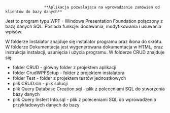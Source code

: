                      **Aplikacja pozwalająca na wprowadzanie zamówień od klientów do bazy danych** 
Jest to program typu WPF - Windows Presentation Foundation połączony z bazą danych SQL. 
Posiada funkcje:  dodawania, modyfikowania i usuwania wpisów.

W folderze Instalator znajduje się instalator programu oraz ikona do skrótu.
W folderze Dokumentacja jest wygenerowana dokumentacja w HTML, oraz instrukcja instalacji, usunięcia i użycia programu.
W folderze CRUD znajduje się:
 - folder CRUD - główny folder z projektem aplikacji
 - folder CrudWPFSetup - folder z projektem instalatora
 - folder Test - folder z projektem testów jednostkowych
 - plik CRUD.sln - plik solucji
 - plik Query Database Creation.sql - plik z poleceniami SQL do stworzenia bazy danych
 - plik Query Instert Into.sql - plik z poleceniami SQL do wprowadzenia przykładowych danych do bazy
